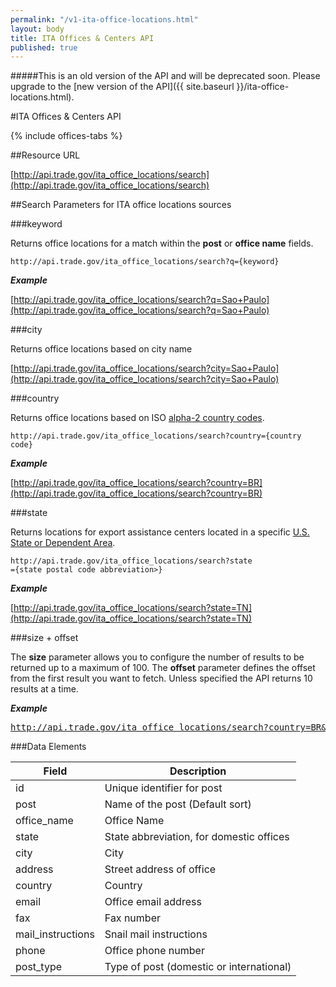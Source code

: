 ```yaml
---
permalink: "/v1-ita-office-locations.html"
layout: body
title: ITA Offices & Centers API
published: true
---
```


#####This is an old version of the API and will be deprecated soon. Please upgrade to the [new version of the API]({{ site.baseurl }}/ita-office-locations.html).

#ITA Offices & Centers API

{% include offices-tabs %}


##Resource URL

[http://api.trade.gov/ita_office_locations/search](http://api.trade.gov/ita_office_locations/search)

##Search Parameters for ITA office locations sources

###keyword

Returns office locations for a match within the **post** or **office name** fields.

    http://api.trade.gov/ita_office_locations/search?q={keyword}

**_Example_**

[http://api.trade.gov/ita_office_locations/search?q=Sao+Paulo](http://api.trade.gov/ita_office_locations/search?q=Sao+Paulo)

###city

Returns office locations based on city name

[http://api.trade.gov/ita_office_locations/search?city=Sao+Paulo](http://api.trade.gov/ita_office_locations/search?city=Sao+Paulo)

###country

Returns office locations based on ISO [alpha-2 country codes](http://www.iso.org/iso/home/standards/country_codes/country_names_and_code_elements.htm).

    http://api.trade.gov/ita_office_locations/search?country={country code}
	
**_Example_**

[http://api.trade.gov/ita_office_locations/search?country=BR](http://api.trade.gov/ita_office_locations/search?country=BR)

###state

Returns locations for export assistance centers located in a specific  [U.S. State or Dependent Area](https://www.usps.com/send/official-abbreviations.htm).

    http://api.trade.gov/ita_office_locations/search?state
	={state postal code abbreviation>}

**_Example_**

[http://api.trade.gov/ita_office_locations/search?state=TN](http://api.trade.gov/ita_office_locations/search?state=TN)

###size + offset

The **size** parameter allows you to configure the number of results to be returned up to a maximum of 100. The **offset** parameter defines the offset from the first result you want to fetch. Unless specified the API returns 10 results at a time.

**_Example_**

<div><a href="http://api.trade.gov/ita_office_locations/search?country=BR&size=1&offset=1"><pre>http://api.trade.gov/ita_office_locations/search?country=BR&size=1&offset=1</pre></a></div>


###Data Elements

| Field             | Description                                                     |
| ----------------- | --------------------------------------------------------------- |
| id                | Unique identifier for post                                      |
| post              | Name of the post (Default sort)                                 |
| office_name       | Office Name                                                     |
| state             | State abbreviation, for domestic offices                        |
| city              | City                                                            |
| address           | Street address of office                                        |
| country           | Country                                                         |
| email             | Office email address                                            |
| fax               | Fax number                                                      |
| mail_instructions | Snail mail instructions                                         |
| phone             | Office phone number                                             |
| post_type         | Type of post (domestic or international)                        |
